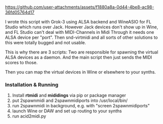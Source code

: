 
https://github.com/user-attachments/assets/f1880a8a-0d44-4be8-ac98-36fd05764d17

I wrote this script with Grok-3 using ALSA backend and WineASIO for FL Studio which runs over Jack. However Jack devices don't show up in Wine, and FL Studio can't deal with MIDI-Channels in Midi Through it needs one ALSA device per "port". Then snd-virtmidi and all sorts of other solutions to this were totally bugged and not usable.

This is why there are 3 scripts: Two are responsible for spawning the virtual ALSA devices as a daemon. And the main script then just sends the MIDI scores to those. 

Then you can map the virtual devices in Wine or elsewhere to your synths.

### Installation & Running

1. Install **rtmidi** and **mididings** via pip or package manager
2. put 2spawnmidi and 2spawnmidiports into /usr/local/bin/
3. run 2spawnmidi in background, e.g. with "screen 2spawnmidiports"
4. launch Wine or DAW and set up routing to your synths
5. run acid2midi.py
